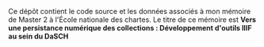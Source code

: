  Ce dépôt contient le code source et les données associés à mon mémoire de Master 2 à l'École nationale des chartes. Le titre de ce mémoire est **Vers une persistance numérique des collections : Développement d'outils IIIF au sein du DaSCH**

